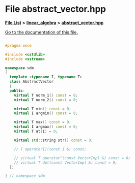 
# File abstract\_vector.hpp

[**File List**](files.md) **>** [**linear\_algebra**](dir_f6794c324212297d566732725cbf26ea.md) **>** [**abstract\_vector.hpp**](abstract__vector_8hpp.md)

[Go to the documentation of this file.](abstract__vector_8hpp.md) 


````cpp

#pragma once

#include <cstdlib>
#include <sstream>

namespace sdm
{
  template <typename I, typename T>
  class AbstractVector
  {
  public:
    virtual T norm_1() const = 0;
    virtual T norm_2() const = 0;

    virtual T min() const = 0;
    virtual I argmin() const = 0;

    virtual T max() const = 0;
    virtual I argmax() const = 0;
    virtual T at(I) = 0;

    virtual std::string str() const = 0;

    // T operator[](const I &) const;

    // virtual T operator^(const VectorImpl &) const = 0;
    // virtual T dot(const VectorImpl &) const = 0;
  };

} // namespace sdm
````

